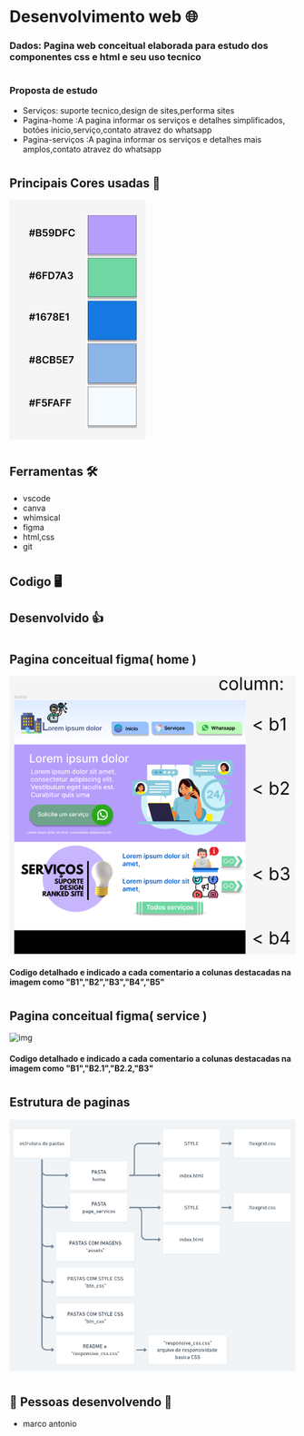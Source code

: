 # Desenvolvimento web 🌐
### Dados: Pagina web conceitual elaborada para estudo dos componentes css e html e seu uso tecnico

#
### Proposta de estudo 
- Serviços: suporte tecnico,design de sites,performa sites 
- Pagina-home :A pagina informar os serviços e detalhes simplificados,  botões inicio,serviço,contato atravez do whatsapp
- Pagina-serviços :A pagina informar os serviços e detalhes mais amplos,contato atravez do whatsapp
#
## Principais Cores usadas 🎨
![img](/assets%20readme/palheta%20de%20cores.png)

#   
## Ferramentas 🛠️

- vscode
- canva
- whimsical
- figma
- html,css
- git
#   
## Codigo 🖥️

##  Desenvolvido 👍 
#
## Pagina conceitual figma( home )

![img](/assets%20readme/home.png)
#### Codigo detalhado e indicado a cada comentario a colunas destacadas na imagem como "B1","B2","B3","B4","B5"
#
## Pagina conceitual figma( service )

![img](/assets%20readme/Serviço.png)
#### Codigo detalhado e indicado a cada comentario a colunas destacadas na imagem como "B1","B2.1","B2.2,"B3"
#
## Estrutura de paginas

![img](/assets%20readme/estrutura_docs.png)
#
#
## 🚧 Pessoas desenvolvendo 🚧
- marco antonio
#


